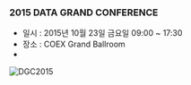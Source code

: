 ### 2015 DATA GRAND CONFERENCE

- 일시 : 2015년 10월 23일 금요일 09:00 ~ 17:30
- 장소 : COEX Grand Ballroom
- 
 ![DGC2015](https://github.com/DevStarSJ/Study/blob/master/Blog/Conference/2015/image/small.2015-10-27-Techdays.01.jpg?raw=true)
